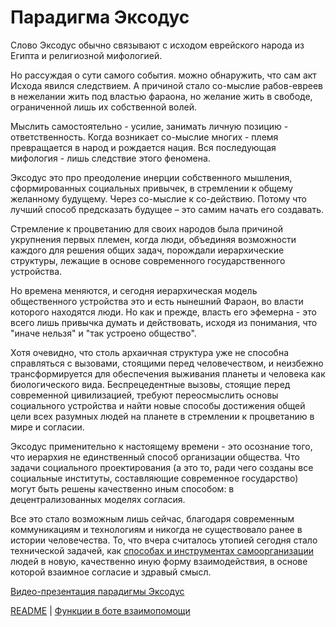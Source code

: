 # Парадигма Эксодус

Слово Эксодус обычно связывают с исходом еврейского народа из Египта и религиозной мифологией.

Но рассуждая о сути самого события. можно обнаружить, что сам акт Исхода явился следствием. А причиной стало со-мыслие рабов-евреев в нежелании жить под властью фараона, но желание жить в свободе, ограниченной лишь их собственной волей. 

Мыслить самостоятельно - усилие, занимать личную позицию - ответственность. Когда возникает со-мыслие многих - племя превращается в народ и рождается нация. Вся последующая мифология - лишь следствие этого феномена.

Эксодус это про преодоление инерции собственного мышления, сформированных социальных привычек, в стремлении к общему желанному будущему. Через со-мыслие к со-действию. Потому что лучший способ предсказать будущее – это самим начать его создавать.

Стремление к процветанию для своих народов была причиной укрупнения первых племен, когда люди, объединяя возможности каждого для решения общих задач, порождали иерархические структуры, лежащие в основе современного государственного устройства.

Но времена меняются, и сегодня иерархическая модель общественного устройства это и есть нынешний Фараон, во власти которого находятся люди. Но как и прежде, власть его эфемерна - это всего лишь привычка думать и действовать, исходя из понимания, что "иначе нельзя" и "так устроено общество".

Хотя очевидно, что столь архаичная структура уже не способна справляться с вызовами, стоящими перед человечеством, и неизбежно трансформируется для обеспечения выживания планеты и человека как биологического вида. Беспрецедентные вызовы, стоящие перед современной цивилизацией, требуют переосмыслить основы социального устройства и найти новые способы достижения общей цели всех разумных людей на планете в стремлении к процветанию в мире и согласии.

Эксодус применительно к настоящему времени - это осознание того, что иерархия не единственный способ организации общества. Что задачи социального проектирования (а это то, ради чего созданы все социальные институты, составляющие современное государство) могут быть решены качественно иным способом: в децентрализованных моделях согласия.

Все это стало возможным лишь сейчас, благодаря современным коммуникациям и технологиям и никогда не существовало ранее в истории человечества.
То, что вчера считалось утопией сегодня стало технической задачей, как [способах и инструментах самоорганизации](documents/about_exodus/algoritm.md) людей в новую, качественно иную форму взаимодействия, в основе которой взаимное согласие и здравый смысл.

[Видео-презентация парадигмы Эксодус](https://www.youtube.com/watch?v=-BiEHkxAxU8&feature=youtu.be)

[README](README.md)  |   [Функции в боте взаимопомощи](../index.md) 
